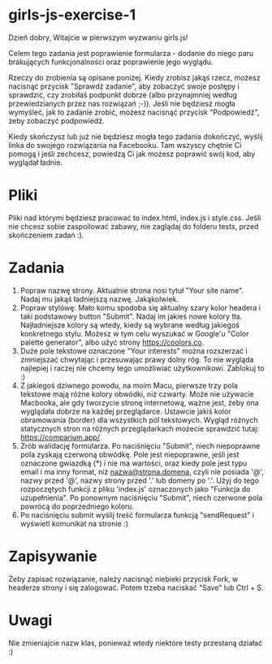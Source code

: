 # girls-js-exercise-1

Dzień dobry,
Witajcie w pierwszym wyzwaniu girls.js!

Celem tego zadania jest poprawienie formularza - dodanie do niego paru brakujących funkcjonalności oraz poprawienie jego wyglądu.

Rzeczy do zrobienia są opisane poniżej.
Kiedy zrobisz jakąś rzecz, możesz nacisnąć przycisk "Sprawdź zadanie", aby zobaczyć swoje postępy i sprawdzić, czy zrobiłaś podpunkt dobrze
(albo przynajmniej według przewiedzianych przez nas rozwiązań ;-)).
Jeśli nie będziesz mogła wymyśleć, jak to zadanie zrobić, możesz nacisnąć przycisk "Podpowiedź", żeby zobaczyć podpowiedź.

Kiedy skończysz lub już nie będziesz mogła tego zadania dokończyć, wyślij linka do swojego rozwiązania na Facebooku. Tam wszyscy chętnie Ci pomogą i jeśli zechcesz, powiedzą Ci jak możesz poprawić swój kod, aby wyglądał ładnie.

# Pliki

Pliki nad którymi będziesz pracować to index.html, index.js i style.css. Jeśli nie chcesz sobie zaspoilować zabawy, nie zaglądaj do folderu tests, przed skończeniem zadań :).

# Zadania

1. Popraw nazwę strony. Aktualnie strona nosi tytuł "Your site name". Nadaj mu jakąś ładniejszą nazwę. Jakąkolwiek.
2. Popraw stylówę. Mało komu spodoba się aktualny szary kolor headera i taki podstawowy button "Submit". Nadaj im jakieś nowe kolory tła.
Najładniejsze kolory są wtedy, kiedy są wybrane według jakiegoś konkretnego stylu. Możesz w tym celu wyszukać w Google'u "Color palette generator", albo użyć strony https://coolors.co.
3. Duże pole tekstowe oznaczone "Your interests" można rozszerzać i zmniejszać chwytając i przesuwając prawy dolny róg. To nie wygląda najlepiej i raczej nie chcemy tego umożliwiać użytkownikowi. Zablokuj to :)
4. Z jakiegoś dziwnego powodu, na moim Macu, pierwsze trzy pola tekstowe mają różne kolory obwódki, niż czwarty. Może nie używacie Macbooka, ale gdy tworzycie stronę internetową, ważne jest, żeby ona wyglądała dobrze na każdej przeglądarce. Ustawcie jakiś kolor obramowania (border) dla wszystkich pól tekstowych.
Wygląd różnych statycznych stron na różnych przeglądarkach możecie sprawdzić tutaj: https://comparium.app/
5. Zrób walidację formularza. Po naciśnięciu "Submit", niech niepoprawne pola zyskają czerwoną obwódkę. Pole jest niepoprawne, jeśli jest oznaczone gwiazdką (*) i nie ma wartości, oraz kiedy pole jest typu email i ma inny format, niż nazwa@strona.domena, czyli nie posiada '@', 
nazwy przed '@', nazwy strony przed '.' lub domeny po '.'.
Użyj do tego rozpoczętych funkcji z pliku 'index.js' oznaczonych jako "Funkcja do uzupełnienia".
Po ponownym naciśnięciu "Submit", niech czerwone pola powrócą do poprzedniego koloru.
6. Po naciśnięciu submit wyślij treść formularza funkcją "sendRequest" i wyświetl komunikat na stronie :)

# Zapisywanie

Żeby zapisać rozwiązanie, należy nacisnąć niebieki przycisk Fork, w headerze strony i się zalogować. Potem trzeba naciskać "Save" lub Ctrl + S.

# Uwagi
 Nie zmieniajcie nazw klas, ponieważ wtedy niektóre testy przestaną działać :)
